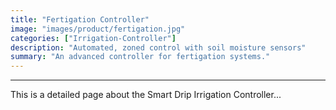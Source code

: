 ```yaml
---
title: "Fertigation Controller"
image: "images/product/fertigation.jpg"
categories: ["Irrigation-Controller"]
description: "Automated, zoned control with soil moisture sensors"
summary: "An advanced controller for fertigation systems."
---
```


---

This is a detailed page about the Smart Drip Irrigation Controller...
